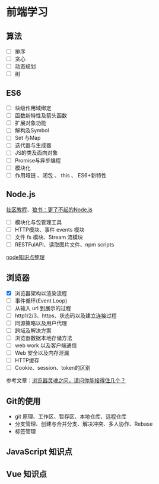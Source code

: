 # 前端学习



## 算法

- [ ] 排序
- [ ] 贪心
- [ ] 动态规划
- [ ] 树

## ES6

- [ ] 块级作用域绑定
- [ ] 函数新特性及箭头函数
- [ ] 扩展对象功能
- [ ] 解构及Symbol
- [ ] Set 与Map
- [ ] 迭代器与生成器
- [ ] JS的类及面向对象
- [ ] Promise与异步编程
- [ ] 模块化
- [ ] 作用域链 、闭包 、 this 、 ES6+新特性

## Node.js

[社区教程](http://nodejs.cn/learn/introduction-to-nodejs)、[狼书：更了不起的Node.js](https://book.douban.com/subject/33950116/)

- [ ] 模块化与包管理工具
- [ ] HTTP模块、事件 events 模块
- [ ] 文件 fs 模块、Stream 流模块
- [ ] RESTFulAPI、读取图片文件、npm scripts

[node知识点整理](https://juejin.im/post/5dcc09f3f265da7945797146) 



## 浏览器

- [x] 浏览器架构以渲染流程
- [ ] 事件循环(Event Loop)
- [ ] 从输入 url 到展示的过程
- [ ] http1/2/3、https、状态码以及建立连接过程
- [ ] 同源策略以及用户代理
- [ ] 跨域及解决方案
- [ ] 浏览器数据本地存储方法
- [ ] web work 以及客户端通信
- [ ] Web 安全以及内存泄漏
- [ ] HTTP缓存
- [ ] Cookie、session、token的区别

参考文章：[浏览器灵魂之问，请问你能接得住几个？](https://juejin.im/post/5df5bcea6fb9a016091def69)



## Git的使用

- git 原理、工作区、暂存区、本地仓库、远程仓库
- 分支管理、创建与合并分支、解决冲突、多人协作、Rebase
- 标签管理



## JavaScript 知识点





## Vue 知识点

